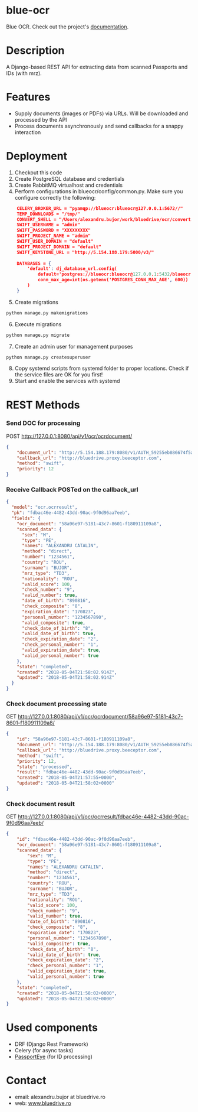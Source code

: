 # blue-ocr

Blue OCR. Check out the project's [documentation](http://alexandrubujor.github.io/blue-ocr/).

# Description

A Django-based REST API for extracting data from scanned Passports and IDs (with mrz).

# Features

* Supply documents (images or PDFs) via URLs. Will be downloaded and processed by the API
* Process documents asynchronously and send callbacks for a snappy interaction

# Deployment

1. Checkout this code
2. Create PostgreSQL database and credentials
3. Create RabbitMQ virtualhost and credentials
4. Perform configurations in blueocr/config/common.py. Make sure you configure correctly the following:
```json
    CELERY_BROKER_URL = "pyamqp://blueocr:blueocr@127.0.0.1:5672//"
    TEMP_DOWNLOADS = "/tmp/"
    CONVERT_SHELL = "/Users/alexandru.bujor/work/bluedrive/ocr/convert.sh"
    SWIFT_USERNAME = "admin"
    SWIFT_PASSWORD = "XXXXXXXXX"
    SWIFT_PROJECT_NAME = "admin"
    SWIFT_USER_DOMAIN = "default"
    SWIFT_PROJECT_DOMAIN = "default"
    SWIFT_KEYSTONE_URL = "http://5.154.188.179:5000/v3/"
    
    DATABASES = {
        'default': dj_database_url.config(
            default='postgres://blueocr:blueocr@127.0.0.1:5432/blueocr',
            conn_max_age=int(os.getenv('POSTGRES_CONN_MAX_AGE', 600))
        )
    }
```
5. Create migrations
```bash
python manage.py makemigrations
```

6. Execute migrations
```bash
python manage.py migrate
```

7. Create an admin user for management purposes
```bash
python manage.py createsuperuser
```

8. Copy systemd scripts from systemd folder to proper locations. Check if the service files are OK for you first!
9. Start and enable the services with systemd

# REST Methods

### Send DOC for processing

POST http://127.0.0.1:8080/api/v1/ocr/ocrdocument/

```json
{
    "document_url": "http://5.154.188.179:8080/v1/AUTH_59255eb886674f5a9fa9b71b3e30fc9c/alex2/alex-passport.pdf",
    "callback_url": "http://bluedrive.proxy.beeceptor.com",
    "method": "swift",
    "priority": 12
}
```

### Receive Callback POSTed on the callback_url

```json
{
  "model": "ocr.ocrresult",
  "pk": "fdbac46e-4482-43dd-90ac-9f0d96aa7eeb",
  "fields": {
    "ocr_document": "58a96e97-5181-43c7-8601-f180911109a8",
    "scanned_data": {
      "sex": "M",
      "type": "PE",
      "names": "ALEXANDRU CATALIN",
      "method": "direct",
      "number": "1234561",
      "country": "ROU",
      "surname": "BUJOR",
      "mrz_type": "TD3",
      "nationality": "ROU",
      "valid_score": 100,
      "check_number": "9",
      "valid_number": true,
      "date_of_birth": "890816",
      "check_composite": "8",
      "expiration_date": "170823",
      "personal_number": "1234567890",
      "valid_composite": true,
      "check_date_of_birth": "8",
      "valid_date_of_birth": true,
      "check_expiration_date": "2",
      "check_personal_number": "1",
      "valid_expiration_date": true,
      "valid_personal_number": true
    },
    "state": "completed",
    "created": "2018-05-04T21:58:02.914Z",
    "updated": "2018-05-04T21:58:02.914Z"
  }
}
```

### Check document processing state

GET http://127.0.0.1:8080/api/v1/ocr/ocrdocument/58a96e97-5181-43c7-8601-f180911109a8/

```json
{
    "id": "58a96e97-5181-43c7-8601-f180911109a8",
    "document_url": "http://5.154.188.179:8080/v1/AUTH_59255eb886674f5a9fa9b71b3e30fc9c/alex2/alex-passport.pdf",
    "callback_url": "http://bluedrive.proxy.beeceptor.com",
    "method": "swift",
    "priority": 12,
    "state": "processed",
    "result": "fdbac46e-4482-43dd-90ac-9f0d96aa7eeb",
    "created": "2018-05-04T21:57:55+0000",
    "updated": "2018-05-04T21:58:02+0000"
}
```

### Check document result

GET http://127.0.0.1:8080/api/v1/ocr/ocrresult/fdbac46e-4482-43dd-90ac-9f0d96aa7eeb/

```json
{
    "id": "fdbac46e-4482-43dd-90ac-9f0d96aa7eeb",
    "ocr_document": "58a96e97-5181-43c7-8601-f180911109a8",
    "scanned_data": {
        "sex": "M",
        "type": "PE",
        "names": "ALEXANDRU CATALIN",
        "method": "direct",
        "number": "1234561",
        "country": "ROU",
        "surname": "BUJOR",
        "mrz_type": "TD3",
        "nationality": "ROU",
        "valid_score": 100,
        "check_number": "9",
        "valid_number": true,
        "date_of_birth": "890816",
        "check_composite": "8",
        "expiration_date": "170823",
        "personal_number": "1234567890",
        "valid_composite": true,
        "check_date_of_birth": "8",
        "valid_date_of_birth": true,
        "check_expiration_date": "2",
        "check_personal_number": "1",
        "valid_expiration_date": true,
        "valid_personal_number": true
    },
    "state": "completed",
    "created": "2018-05-04T21:58:02+0000",
    "updated": "2018-05-04T21:58:02+0000"
}
```


# Used components

* DRF (Django Rest Framework)
* Celery (for async tasks)
* [PassportEye](https://github.com/konstantint/PassportEye) (for ID processing)

# Contact

* email: alexandru.bujor at bluedrive.ro
* web: www.bluedrive.ro







